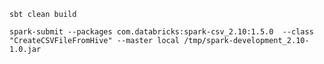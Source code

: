 `sbt clean build`


`spark-submit --packages com.databricks:spark-csv_2.10:1.5.0  --class "CreateCSVFileFromHive" --master local /tmp/spark-development_2.10-1.0.jar`
